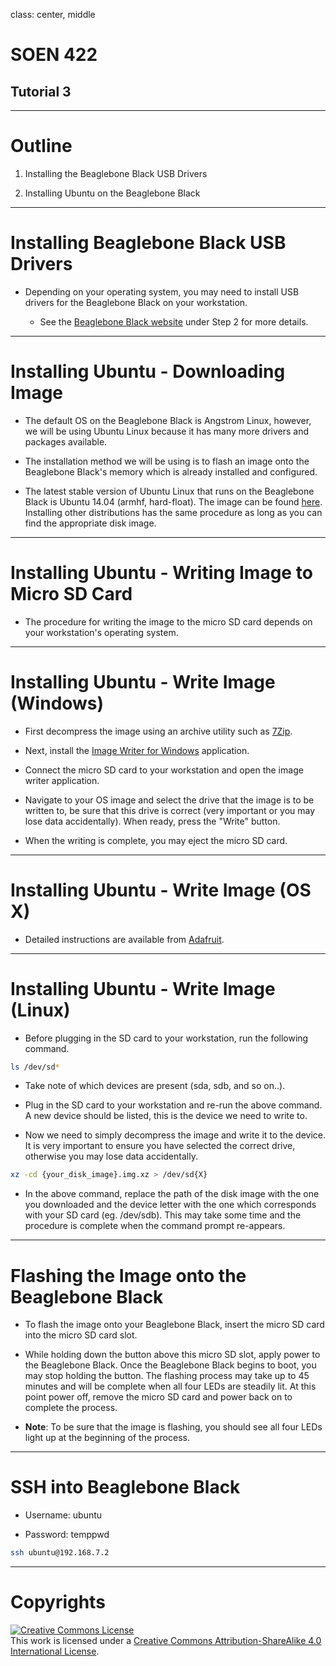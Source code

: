 class: center, middle

# SOEN 422
## Tutorial 3

---

# Outline

1. Installing the Beaglebone Black USB Drivers

2. Installing Ubuntu on the Beaglebone Black

---

# Installing Beaglebone Black USB Drivers

* Depending on your operating system, you may need to install USB drivers for the Beaglebone Black on your workstation.

  * See the [Beaglebone Black website](http://beagleboard.org/getting-started) under Step 2 for more details.

---

# Installing Ubuntu - Downloading Image

* The default OS on the Beaglebone Black is Angstrom Linux, however, we will be using Ubuntu Linux because it has many more drivers and packages available.

* The installation method we will be using is to flash an image onto the Beaglebone Black's memory which is already installed and configured.

* The latest stable version of Ubuntu Linux that runs on the Beaglebone Black is Ubuntu 14.04 (armhf, hard-float). The image can be found [here](https://rcn-ee.net/deb/flasher/trusty/BBB-eMMC-flasher-ubuntu-14.04-console-armhf-2014-08-13-2gb.img.xz). Installing other distributions has the same procedure as long as you can find the appropriate disk image.
  
---

# Installing Ubuntu - Writing Image to Micro SD Card

* The procedure for writing the image to the micro SD card depends on your workstation's operating system.

---

# Installing Ubuntu - Write Image (Windows)

* First decompress the image using an archive utility such as [7Zip](http://www.7-zip.org/download.html).

* Next, install the [Image Writer for Windows](http://sourceforge.net/projects/win32diskimager/files/latest/download) application.

* Connect the micro SD card to your workstation and open the image writer application.

* Navigate to your OS image and select the drive that the image is to be written to, be sure that this drive is correct (very important or you may lose data accidentally). When ready, press the "Write" button.

* When the writing is complete, you may eject the micro SD card.

---

# Installing Ubuntu - Write Image (OS X)

* Detailed instructions are available from [Adafruit](https://learn.adafruit.com/beaglebone-black-installing-operating-systems/mac-os-x).

---

# Installing Ubuntu - Write Image (Linux)

* Before plugging in the SD card to your workstation, run the following command.

```bash
ls /dev/sd*
```

* Take note of which devices are present (sda, sdb, and so on..).

* Plug in the SD card to your workstation and re-run the above command. A new device should be listed, this is the device we need to write to.

* Now we need to simply decompress the image and write it to the device. It is very important to ensure you have selected the correct drive, otherwise you may lose data accidentally.

```bash
xz -cd {your_disk_image}.img.xz > /dev/sd{X}
```

* In the above command, replace the path of the disk image with the one you downloaded and the device letter with the one which corresponds with your SD card (eg. /dev/sdb). This may take some time and the procedure is complete when the command prompt re-appears.

---

# Flashing the Image onto the Beaglebone Black

* To flash the image onto your Beaglebone Black, insert the micro SD card into the micro SD card slot.

* While holding down the button above this micro SD slot, apply power to the Beaglebone Black. Once the Beaglebone Black begins to boot, you may stop holding the button. The flashing process may take up to 45 minutes and will be complete when all four LEDs are steadily lit. At this point power off, remove the micro SD card and power back on to complete the process.

* **Note**: To be sure that the image is flashing, you should see all four LEDs light up at the beginning of the process.

---

# SSH into Beaglebone Black

* Username: ubuntu

* Password: temppwd

```bash
ssh ubuntu@192.168.7.2
```

---

# Copyrights

<a rel="license" href="http://creativecommons.org/licenses/by-sa/4.0/"><img alt="Creative Commons License" style="border-width:0" src="https://i.creativecommons.org/l/by-sa/4.0/88x31.png" /></a><br />This work is licensed under a <a rel="license" href="http://creativecommons.org/licenses/by-sa/4.0/">Creative Commons Attribution-ShareAlike 4.0 International License</a>.